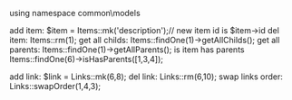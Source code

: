using namespace common\models

add item:           $item = Items::mk('description');// new item id is $item->id
del item:           Items::rm(1);
get all childs:     Items::findOne(1)->getAllChilds();
get all parents:    Items::findOne(1)->getAllParents();
is item has parents Items::findOne(6)->isHasParents([1,3,4]);

add link:           $link = Links::mk(6,8);
del link:           Links::rm(6,10);
swap links order:	Links::swapOrder(1,4,3);